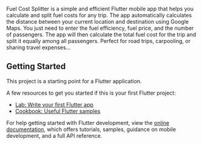 Fuel Cost Splitter is a simple and efficient Flutter mobile app that helps you calculate and split fuel costs for any trip. The app automatically calculates the distance between your current location and destination using Google Maps. You just need to enter the fuel efficiency, fuel price, and the number of passengers. The app will then calculate the total fuel cost for the trip and split it equally among all passengers. Perfect for road trips, carpooling, or sharing travel expenses...



## Getting Started

This project is a starting point for a Flutter application.

A few resources to get you started if this is your first Flutter project:

- [Lab: Write your first Flutter app](https://docs.flutter.dev/get-started/codelab)
- [Cookbook: Useful Flutter samples](https://docs.flutter.dev/cookbook)

For help getting started with Flutter development, view the
[online documentation](https://docs.flutter.dev/), which offers tutorials,
samples, guidance on mobile development, and a full API reference.
